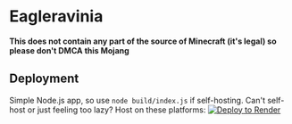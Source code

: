 # Eagleravinia
**This does not contain any part of the source of Minecraft (it's legal) so please don't DMCA this Mojang**
## Deployment
Simple Node.js app, so use ``node build/index.js`` if self-hosting. Can't self-host or just feeling too lazy? Host on these platforms:
[![Deploy to Render](https://render.com/images/deploy-to-render-button.svg)](https://render.com/deploy?repo=https://github.com/lukasexists/eagleravinia/)
